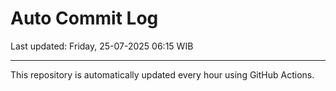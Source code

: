 # Auto Commit Log

Last updated: Friday, 25-07-2025 06:15 WIB

---

This repository is automatically updated every hour using GitHub Actions.
